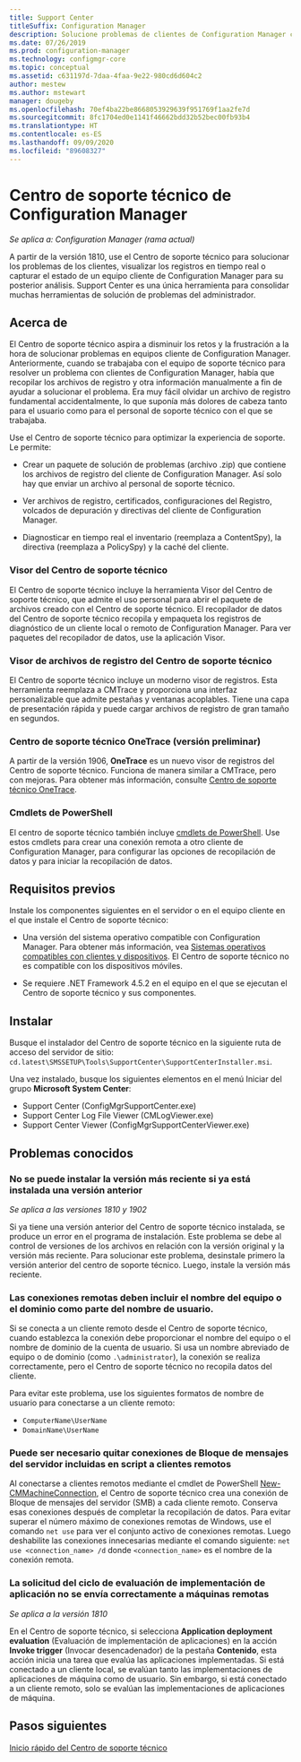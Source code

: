 ```yaml
---
title: Support Center
titleSuffix: Configuration Manager
description: Solucione problemas de clientes de Configuration Manager con el Centro de soporte técnico.
ms.date: 07/26/2019
ms.prod: configuration-manager
ms.technology: configmgr-core
ms.topic: conceptual
ms.assetid: c631197d-7daa-4faa-9e22-980cd6d604c2
author: mestew
ms.author: mstewart
manager: dougeby
ms.openlocfilehash: 70ef4ba22be8668053929639f951769f1aa2fe7d
ms.sourcegitcommit: 8fc1704ed0e1141f46662bdd32b52bec00fb93b4
ms.translationtype: HT
ms.contentlocale: es-ES
ms.lasthandoff: 09/09/2020
ms.locfileid: "89608327"
---
```

# <a name="support-center-for-configuration-manager"></a>Centro de soporte técnico de Configuration Manager

*Se aplica a: Configuration Manager (rama actual)*

<!--1357489-->
A partir de la versión 1810, use el Centro de soporte técnico para solucionar los problemas de los clientes, visualizar los registros en tiempo real o capturar el estado de un equipo cliente de Configuration Manager para su posterior análisis. Support Center es una única herramienta para consolidar muchas herramientas de solución de problemas del administrador.


## <a name="about"></a>Acerca de

El Centro de soporte técnico aspira a disminuir los retos y la frustración a la hora de solucionar problemas en equipos cliente de Configuration Manager. Anteriormente, cuando se trabajaba con el equipo de soporte técnico para resolver un problema con clientes de Configuration Manager, había que recopilar los archivos de registro y otra información manualmente a fin de ayudar a solucionar el problema. Era muy fácil olvidar un archivo de registro fundamental accidentalmente, lo que suponía más dolores de cabeza tanto para el usuario como para el personal de soporte técnico con el que se trabajaba.

Use el Centro de soporte técnico para optimizar la experiencia de soporte. Le permite:

- Crear un paquete de solución de problemas (archivo .zip) que contiene los archivos de registro del cliente de Configuration Manager. Así solo hay que enviar un archivo al personal de soporte técnico.  

- Ver archivos de registro, certificados, configuraciones del Registro, volcados de depuración y directivas del cliente de Configuration Manager.  

- Diagnosticar en tiempo real el inventario (reemplaza a ContentSpy), la directiva (reemplaza a PolicySpy) y la caché del cliente.  

### <a name="support-center-viewer"></a>Visor del Centro de soporte técnico

El Centro de soporte técnico incluye la herramienta Visor del Centro de soporte técnico, que admite el uso personal para abrir el paquete de archivos creado con el Centro de soporte técnico. El recopilador de datos del Centro de soporte técnico recopila y empaqueta los registros de diagnóstico de un cliente local o remoto de Configuration Manager. Para ver paquetes del recopilador de datos, use la aplicación Visor.

### <a name="support-center-log-file-viewer"></a>Visor de archivos de registro del Centro de soporte técnico

El Centro de soporte técnico incluye un moderno visor de registros. Esta herramienta reemplaza a CMTrace y proporciona una interfaz personalizable que admite pestañas y ventanas acoplables. Tiene una capa de presentación rápida y puede cargar archivos de registro de gran tamaño en segundos.

### <a name="support-center-onetrace-preview"></a>Centro de soporte técnico OneTrace (versión preliminar)

<!--3555962-->
A partir de la versión 1906, **OneTrace** es un nuevo visor de registros del Centro de soporte técnico. Funciona de manera similar a CMTrace, pero con mejoras. Para obtener más información, consulte [Centro de soporte técnico OneTrace](support-center-onetrace.md).

### <a name="powershell-cmdlets"></a>Cmdlets de PowerShell

El centro de soporte técnico también incluye [cmdlets de PowerShell](/powershell/sccm/overview). Use estos cmdlets para crear una conexión remota a otro cliente de Configuration Manager, para configurar las opciones de recopilación de datos y para iniciar la recopilación de datos.


## <a name="prerequisites"></a>Requisitos previos

Instale los componentes siguientes en el servidor o en el equipo cliente en el que instale el Centro de soporte técnico:

- Una versión del sistema operativo compatible con Configuration Manager. Para obtener más información, vea [Sistemas operativos compatibles con clientes y dispositivos](../plan-design/configs/supported-operating-systems-for-clients-and-devices.md). El Centro de soporte técnico no es compatible con los dispositivos móviles.  

- Se requiere .NET Framework 4.5.2 en el equipo en el que se ejecutan el Centro de soporte técnico y sus componentes.  


## <a name="install"></a>Instalar

Busque el instalador del Centro de soporte técnico en la siguiente ruta de acceso del servidor de sitio: `cd.latest\SMSSETUP\Tools\SupportCenter\SupportCenterInstaller.msi`.

Una vez instalado, busque los siguientes elementos en el menú Iniciar del grupo **Microsoft System Center**:  

- Support Center (ConfigMgrSupportCenter.exe)  
- Support Center Log File Viewer (CMLogViewer.exe)  
- Support Center Viewer (ConfigMgrSupportCenterViewer.exe)  


## <a name="known-issues"></a>Problemas conocidos

### <a name="you-cant-install-the-latest-version-if-an-older-version-is-already-installed"></a>No se puede instalar la versión más reciente si ya está instalada una versión anterior

<!--SCCMDocs-pr issue #3090-->
*Se aplica a las versiones 1810 y 1902*

Si ya tiene una versión anterior del Centro de soporte técnico instalada, se produce un error en el programa de instalación. Este problema se debe al control de versiones de los archivos en relación con la versión original y la versión más reciente. Para solucionar este problema, desinstale primero la versión anterior del centro de soporte técnico. Luego, instale la versión más reciente.

### <a name="remote-connections-must-include-computer-name-or-domain-as-part-of-the-user-name"></a>Las conexiones remotas deben incluir el nombre del equipo o el dominio como parte del nombre de usuario.

Si se conecta a un cliente remoto desde el Centro de soporte técnico, cuando establezca la conexión debe proporcionar el nombre del equipo o el nombre de dominio de la cuenta de usuario. Si usa un nombre abreviado de equipo o de dominio (como `.\administrator`), la conexión se realiza correctamente, pero el Centro de soporte técnico no recopila datos del cliente.

Para evitar este problema, use los siguientes formatos de nombre de usuario para conectarse a un cliente remoto:

- `ComputerName\UserName`  
- `DomainName\UserName`  

### <a name="scripted-server-message-block-connections-to-remote-clients-might-require-removal"></a>Puede ser necesario quitar conexiones de Bloque de mensajes del servidor incluidas en script a clientes remotos

Al conectarse a clientes remotos mediante el cmdlet de PowerShell [New-CMMachineConnection](https://go.microsoft.com/fwlink/p/?linkid=390542), el Centro de soporte técnico crea una conexión de Bloque de mensajes del servidor (SMB) a cada cliente remoto. Conserva esas conexiones después de completar la recopilación de datos. Para evitar superar el número máximo de conexiones remotas de Windows, use el comando `net use` para ver el conjunto activo de conexiones remotas. Luego deshabilite las conexiones innecesarias mediante el comando siguiente: `net use <connection_name> /d`
donde `<connection_name>` es el nombre de la conexión remota.

### <a name="application-deployment-evaluation-cycle-request-isnt-sent-correctly-to-remote-machines"></a>La solicitud del ciclo de evaluación de implementación de aplicación no se envía correctamente a máquinas remotas

<!--2849356-->
*Se aplica a la versión 1810*

En el Centro de soporte técnico, si selecciona **Application deployment evaluation** (Evaluación de implementación de aplicaciones) en la acción **Invoke trigger** (Invocar desencadenador) de la pestaña **Contenido**, esta acción inicia una tarea que evalúa las aplicaciones implementadas. Si está conectado a un cliente local, se evalúan tanto las implementaciones de aplicaciones de máquina como de usuario. Sin embargo, si está conectado a un cliente remoto, solo se evalúan las implementaciones de aplicaciones de máquina.


## <a name="next-steps"></a>Pasos siguientes

[Inicio rápido del Centro de soporte técnico](support-center-quickstart.md)